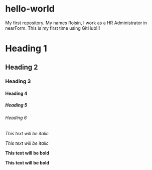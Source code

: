 # hello-world
My first repository.
My names Roisin, I work as a HR Administrator in nearForm. This is my first time using GitHub!!!

# Heading 1
## Heading 2
### Heading 3
#### Heading 4
##### Heading 5
###### Heading 6
 
_This text will be italic_

*This text will be italic* 

__This text will be bold__

**This text will be bold**
